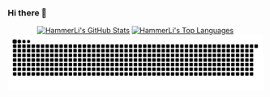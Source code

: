 ### Hi there 👋

<div align="center">
  <a href="#"><img alt="HammerLi's GitHub Stats" src="https://github-readme-stats.vercel.app/api?username=L-LYR&show_icons=true&count_private=true&theme=react&hide_border=true" width="480"/></a>
  <a href="#"><img alt="HammerLi's Top Languages" src="https://github-readme-stats.vercel.app/api/top-langs/?username=L-LYR&hide=html,tex&langs_count=10&layout=compact&theme=react&hide_border=true" width="280"/></a>
  <a href="#"><img alt="Snake" src="https://raw.githubusercontent.com/L-LYR/L-LYR/main/assets/ocean.svg" width="760"/></a>
</div>
